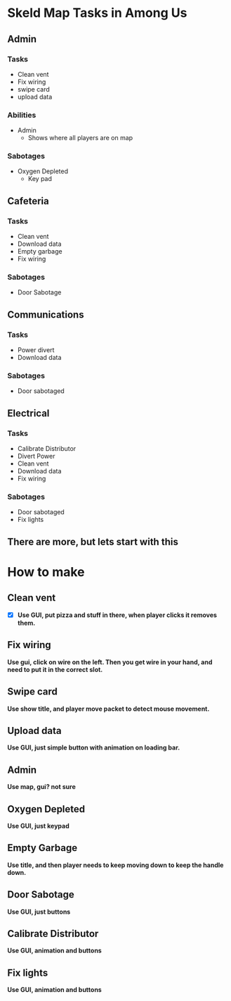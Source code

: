 # Skeld Map Tasks in Among Us

## Admin

### Tasks

-   Clean vent
-   Fix wiring
-   swipe card
-   upload data

### Abilities

-   Admin
    -   Shows where all players are on map

### Sabotages

-   Oxygen Depleted
    -   Key pad

## Cafeteria

### Tasks

-   Clean vent
-   Download data
-   Empty garbage
-   Fix wiring

### Sabotages

-   Door Sabotage

## Communications

### Tasks

-   Power divert
-   Download data

### Sabotages

-   Door sabotaged

## Electrical

### Tasks

-   Calibrate Distributor
-   Divert Power
-   Clean vent
-   Download data
-   Fix wiring

### Sabotages

-   Door sabotaged
-   Fix lights

<h2><b> There are more, but lets start with this </br></h2>

# How to make

## Clean vent

-   [x] Use GUI, put pizza and stuff in there, when player clicks it removes them.

## Fix wiring

Use gui, click on wire on the left. Then you get wire in your hand, and need to put it in the correct slot.

## Swipe card

Use show title, and player move packet to detect mouse movement.

## Upload data

Use GUI, just simple button with animation on loading bar.

## Admin

Use map, gui? not sure

## Oxygen Depleted

Use GUI, just keypad

## Empty Garbage

Use title, and then player needs to keep moving down to keep the handle down.

## Door Sabotage

Use GUI, just buttons

## Calibrate Distributor

Use GUI, animation and buttons

## Fix lights

Use GUI, animation and buttons
